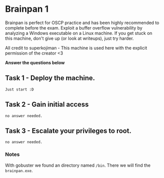 # Brainpan 1
Brainpan is perfect for OSCP practice and has been highly recommended to complete before the exam. Exploit a buffer overflow vulnerability by analyzing a Windows executable on a Linux machine. If you get stuck on this machine, don't give up (or look at writeups), just try harder. 


All credit to superkojiman - This machine is used here with the explicit permission of the creator <3

__Answer the questions below__

## Task 1 - Deploy the machine.
```
Just start :D 
```

## Task 2 - Gain initial access
```
no answer needed.
```

## Task 3 - Escalate your privileges to root.
```
no answer needed.
```

### Notes

With gobuster we found an directory named `/bin`. There we will find the `brainpan.exe`.
